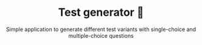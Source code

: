 <h1 align="center">
  Test generator 📝
</h1>

<div align="center">
  <p>
  Simple application to generate different test variants with single-choice and multiple-choice questions
  </p>
</div>
